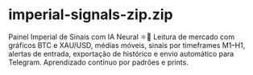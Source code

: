 # imperial-signals-zip.zip
Painel Imperial de Sinais com IA Neural ⚛️📡 Leitura de mercado com gráficos BTC e XAU/USD, médias móveis, sinais por timeframes M1–H1, alertas de entrada, exportação de histórico e envio automático para Telegram. Aprendizado contínuo por padrões e prints.
